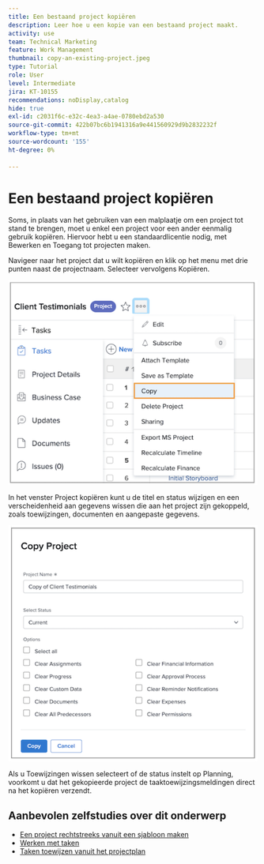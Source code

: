 ```yaml
---
title: Een bestaand project kopiëren
description: Leer hoe u een kopie van een bestaand project maakt.
activity: use
team: Technical Marketing
feature: Work Management
thumbnail: copy-an-existing-project.jpeg
type: Tutorial
role: User
level: Intermediate
jira: KT-10155
recommendations: noDisplay,catalog
hide: true
exl-id: c2031f6c-e32c-4ea3-a4ae-0780ebd2a530
source-git-commit: 422b07bc6b1941316a9e441560929d9b2832232f
workflow-type: tm+mt
source-wordcount: '155'
ht-degree: 0%

---
```


# Een bestaand project kopiëren

Soms, in plaats van het gebruiken van een malplaatje om een project tot stand te brengen, moet u enkel een project voor een ander eenmalig gebruik kopiëren. Hiervoor hebt u een standaardlicentie nodig, met Bewerken en Toegang tot projecten maken.

Navigeer naar het project dat u wilt kopiëren en klik op het menu met drie punten naast de projectnaam. Selecteer vervolgens Kopiëren.

![&#x200B; het menuoptie van het het project van het Exemplaar &#x200B;](assets/copy-existing-01.png)

In het venster Project kopiëren kunt u de titel en status wijzigen en een verscheidenheid aan gegevens wissen die aan het project zijn gekoppeld, zoals toewijzingen, documenten en aangepaste gegevens.

![&#x200B; het projectopties van het Exemplaar &#x200B;](assets/copy-existing-02.png)

Als u Toewijzingen wissen selecteert of de status instelt op Planning, voorkomt u dat het gekopieerde project de taaktoewijzingsmeldingen direct na het kopiëren verzendt.

## Aanbevolen zelfstudies over dit onderwerp

* [Een project rechtstreeks vanuit een sjabloon maken](/help/manage-work/create-and-manage-project-templates/create-a-project-directly-from-a-template.md)
* [Werken met taken](/help/manage-work/tasks/work-with-tasks.md)
* [Taken toewijzen vanuit het projectplan](/help/manage-work/tasks/assign-tasks-from-the-project-plan.md)
